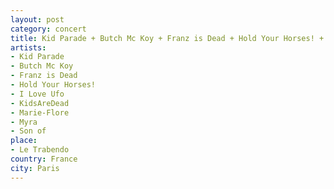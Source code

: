 ```yaml
---
layout: post
category: concert
title: Kid Parade + Butch Mc Koy + Franz is Dead + Hold Your Horses! + I Love Ufo + KidsAreDead + Marie Flore + Myra + Son Of
artists: 
- Kid Parade
- Butch Mc Koy
- Franz is Dead
- Hold Your Horses!
- I Love Ufo
- KidsAreDead
- Marie-Flore
- Myra
- Son of
place: 
- Le Trabendo
country: France
city: Paris
---
```



